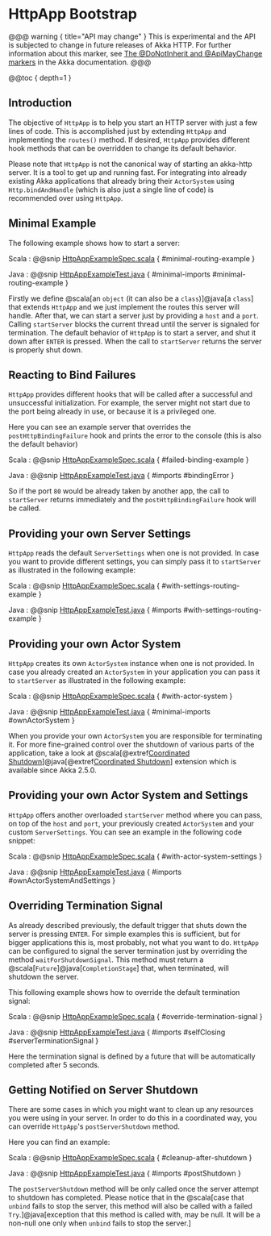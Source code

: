 # HttpApp Bootstrap

@@@ warning { title="API may change" }
This is experimental and the API is subjected to change in future releases of Akka HTTP.
For further information about this marker, see [The @DoNotInherit and @ApiMayChange markers](http://doc.akka.io/docs/akka/current/common/binary-compatibility-rules.html#The_@DoNotInherit_and_@ApiMayChange_markers)
in the Akka documentation.
@@@

@@toc { depth=1 }

## Introduction

The objective of `HttpApp` is to help you start an HTTP server with just a few lines of code.
This is accomplished just by extending `HttpApp` and implementing the `routes()` method.
If desired, `HttpApp` provides different hook methods that can be overridden to change its default behavior.

Please note that `HttpApp` is not the canonical way of starting an akka-http server. It is a tool to get up and running fast. For integrating into already existing Akka applications that already bring their `ActorSystem` using `Http.bindAndHandle` (which is also just a single line of code) is recommended over using `HttpApp`.

## Minimal Example

The following example shows how to start a server:

Scala
:   @@snip [HttpAppExampleSpec.scala]($test$/scala/docs/http/scaladsl/HttpAppExampleSpec.scala) { #minimal-routing-example }

Java
:   @@snip [HttpAppExampleTest.java]($test$/java/docs/http/javadsl/server/HttpAppExampleTest.java) { #minimal-imports #minimal-routing-example }

Firstly we define @scala[an `object` (it can also be a `class`)]@java[a `class`] that extends `HttpApp` and we just implement the routes this server will handle.
After that, we can start a server just by providing a `host` and a `port`. Calling `startServer` blocks the current thread until the server is signaled for termination.
The default behavior of `HttpApp` is to start a server, and shut it down after `ENTER` is pressed. When the call to `startServer` returns the server is properly shut down.

## Reacting to Bind Failures

`HttpApp` provides different hooks that will be called after a successful and unsuccessful initialization. For example, the server
might not start due to the port being already in use, or because it is a privileged one.

Here you can see an example server that overrides the `postHttpBindingFailure` hook and prints the error to the console (this is also the default behavior)

Scala
:   @@snip [HttpAppExampleSpec.scala]($test$/scala/docs/http/scaladsl/HttpAppExampleSpec.scala) { #failed-binding-example }

Java
:   @@snip [HttpAppExampleTest.java]($test$/java/docs/http/javadsl/server/HttpAppExampleTest.java) { #imports #bindingError }

So if the port `80` would be already taken by another app, the call to `startServer` returns immediately and the `postHttpBindingFailure` hook will be called.

## Providing your own Server Settings

`HttpApp` reads the default `ServerSettings` when one is not provided.
In case you want to provide different settings, you can simply pass it to `startServer` as illustrated in the following example:

Scala
:   @@snip [HttpAppExampleSpec.scala]($test$/scala/docs/http/scaladsl/HttpAppExampleSpec.scala) { #with-settings-routing-example }

Java
:   @@snip [HttpAppExampleTest.java]($test$/java/docs/http/javadsl/server/HttpAppExampleTest.java) { #imports #with-settings-routing-example }

## Providing your own Actor System

`HttpApp` creates its own `ActorSystem` instance when one is not provided.
In case you already created an `ActorSystem` in your application you can
pass it to `startServer` as illustrated in the following example:

Scala
:   @@snip [HttpAppExampleSpec.scala]($test$/scala/docs/http/scaladsl/HttpAppExampleSpec.scala) { #with-actor-system }

Java
:   @@snip [HttpAppExampleTest.java]($test$/java/docs/http/javadsl/server/HttpAppExampleTest.java) { #minimal-imports #ownActorSystem }

When you provide your own `ActorSystem` you are responsible for terminating it. For more fine-grained control over the shutdown of various parts of the application, take a look at @scala[@extref[Coordinated Shutdown](akka25-docs:scala/actors.html#coordinated-shutdown)]@java[@extref[Coordinated Shutdown](akka25-docs:java/actors.html#coordinated-shutdown)] extension which is available since Akka 2.5.0.



## Providing your own Actor System and Settings

`HttpApp` offers another overloaded `startServer` method where you can pass, on top of the `host` and `port`,
your previously created `ActorSystem` and your custom `ServerSettings`.
You can see an example in the following code snippet:

Scala
:   @@snip [HttpAppExampleSpec.scala]($test$/scala/docs/http/scaladsl/HttpAppExampleSpec.scala) { #with-actor-system-settings }

Java
:   @@snip [HttpAppExampleTest.java]($test$/java/docs/http/javadsl/server/HttpAppExampleTest.java) { #imports #ownActorSystemAndSettings }

## Overriding Termination Signal

As already described previously, the default trigger that shuts down the server is pressing `ENTER`.
For simple examples this is sufficient, but for bigger applications this is, most probably, not what you want to do.
`HttpApp` can be configured to signal the server termination just by overriding the method `waitForShutdownSignal`.
This method must return a @scala[`Future`]@java[`CompletionStage`] that, when terminated, will shutdown the server.

This following example shows how to override the default termination signal:

Scala
:   @@snip [HttpAppExampleSpec.scala]($test$/scala/docs/http/scaladsl/HttpAppExampleSpec.scala) { #override-termination-signal }

Java
:   @@snip [HttpAppExampleTest.java]($test$/java/docs/http/javadsl/server/HttpAppExampleTest.java) { #imports #selfClosing #serverTerminationSignal }

Here the termination signal is defined by a future that will be automatically completed after 5 seconds. 

## Getting Notified on Server Shutdown

There are some cases in which you might want to clean up any resources you were using in your server. In order to do this
in a coordinated way, you can override `HttpApp`'s `postServerShutdown` method.

Here you can find an example:

Scala
:   @@snip [HttpAppExampleSpec.scala]($test$/scala/docs/http/scaladsl/HttpAppExampleSpec.scala) { #cleanup-after-shutdown }

Java
:   @@snip [HttpAppExampleTest.java]($test$/java/docs/http/javadsl/server/HttpAppExampleTest.java) { #imports #postShutdown }

The `postServerShutdown` method will be only called once the server attempt to shutdown has completed. Please notice that in
the @scala[case that `unbind` fails to stop the server, this method will also be called with a failed `Try`.]@java[exception that this method is called with, may be null. It will be a non-null one only when `unbind` fails to stop the server.]
